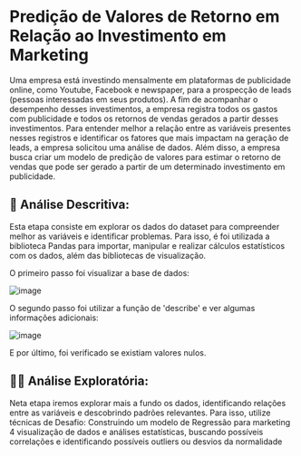 # Predição de Valores de Retorno em Relação ao Investimento em Marketing
  Uma empresa está investindo mensalmente em plataformas de publicidade online, como Youtube, Facebook e newspaper, para a prospecção de leads (pessoas interessadas em seus produtos). A fim de acompanhar o desempenho desses
investimentos, a empresa registra todos os gastos com publicidade e todos os retornos de vendas gerados a partir desses investimentos. Para entender melhor a relação entre as variáveis presentes nesses registros e identificar os fatores que mais impactam na geração de leads, a empresa solicitou uma análise de dados. Além disso, a empresa busca criar um modelo de predição de valores para estimar o retorno de vendas que pode ser gerado a partir de um determinado investimento em publicidade.

## 🚀 Análise Descritiva:
 Esta etapa consiste em explorar os dados do dataset para compreender melhor as variáveis e identificar problemas. Para isso, é foi utilizada a biblioteca Pandas para importar, manipular e realizar cálculos estatísticos com os dados, além das bibliotecas de visualização.

 O primeiro passo foi visualizar a base de dados:
  
  ![image](https://github.com/juanlucas7/Regressao_Marketing/assets/149596266/1b37a73f-510d-4bf7-ace5-54abf62486f7)

  O segundo passo foi utilizar a função de 'describe' e ver algumas informações adicionais:

  ![image](https://github.com/juanlucas7/Regressao_Marketing/assets/149596266/0255129b-5f02-462b-b7ad-41ddea927033)

  E por último, foi verificado se existiam valores nulos.

## 🕵🏾 Análise Exploratória:
  Neta etapa iremos explorar mais a fundo os dados, identificando relações entre as variáveis e descobrindo padrões relevantes. Para isso, utilize técnicas de Desafio: Construindo um modelo de Regressão para marketing 4 visualização de dados e análises estatísticas, buscando possíveis correlações e identificando possíveis outliers ou desvios da normalidade

